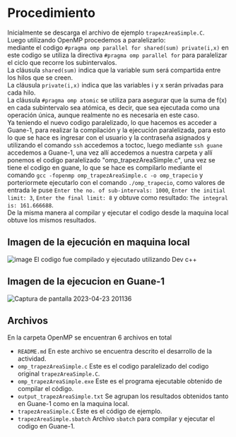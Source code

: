 # Procedimiento
Inicialmente se descarga el archivo de ejemplo `trapezAreaSimple.C`.<br />
Luego utilizando OpenMP procedemos a paralelizarlo:<br />
mediante el codigo ```#pragma omp parallel for shared(sum) private(i,x)``` en este codigo se utiliza la directiva `#pragma omp parallel for` para paralelizar el ciclo que recorre los subintervalos.<br />
La cláusula ```shared(sum)``` indica que la variable sum será compartida entre los hilos que se creen.<br />
La cláusula ```private(i,x)``` indica que las variables i y x serán privadas para cada hilo.<br />
La cláusula ```#pragma omp atomic``` se utiliza para asegurar que la suma de f(x) en cada subintervalo sea atómica, es decir, que sea ejecutada como una operación única, aunque realmente no es necesaria en este caso.<br />
Ya teniendo el nuevo codigo paralelizado, lo que hacemos es acceder a Guane-1, para realizar la compilación y la ejecución paralelizada, para esto lo que se hace es ingresar con el usuario y la contraseña asignados y utilizando el comando ```ssh``` accedemos a toctoc, luego mediante ```ssh guane``` accedemos a Guane-1, una vez allí accedemos a nuestra carpeta y allí ponemos el codigo paralelizado "omp_trapezAreaSimple.c", una vez se tiene el codigo en guane, lo que se hace es compilarlo mediante el comando ```gcc -fopenmp omp_trapezAreaSimple.c -o omp_trapecio``` y porteriormete ejecutarlo con el comando ```./omp_trapecio```, como valores de entrada le puse `Enter the no. of sub-intervals: 1000`, `Enter the initial limit: 3`, `Enter the final limit: 8` y obtuve como resultado: `The integral is: 161.666688`. <br />De la misma manera al compilar y ejecutar el codigo desde la maquina local obtuve los mismos resultados.
## Imagen de la ejecución en maquina local
![image](https://user-images.githubusercontent.com/82180254/233878395-f34f19da-3b9b-443f-99ad-4df75afbd941.png)
El codigo fue compilado y ejecutado utilizando Dev c++
## Imagen de la ejecucion en Guane-1
![Captura de pantalla 2023-04-23 201136](https://user-images.githubusercontent.com/82180254/233878409-ee39c055-7fff-4f3d-ab9c-f84c97fd9aeb.png)
## Archivos
En la carpeta OpenMP se encuentran 6 archivos en total
* ```README.md``` En este archivo se encuentra descrito el desarrollo de la actividad.
* ```omp_trapezAreaSimple.c``` Este es el codigo paralelizado del codigo original ```trapezAreaSimple.C```.
* ```omp_trapezAreaSimple.exe``` Este es el programa ejecutable obtenido de compilar el código.
* ```output_trapezAreaSimple.txt``` Se agrupan los resultados obtenidos tanto en Guane-1 como en la maquina local.
* ```trapezAreaSimple.C``` Este es el código de ejemplo.
* ```trapezAreaSimple.sbatch``` Archivo ```sbatch``` para compilar y ejecutar el codigo en Guane-1.
